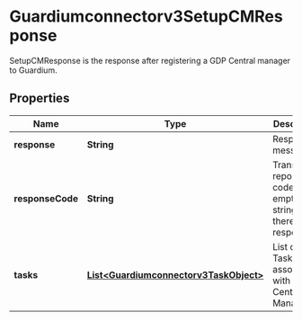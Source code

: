 

# Guardiumconnectorv3SetupCMResponse

SetupCMResponse is the response after registering a GDP Central manager to Guardium.

## Properties

| Name | Type | Description | Notes |
|------------ | ------------- | ------------- | -------------|
|**response** | **String** | Response message. |  [optional] |
|**responseCode** | **String** | Translatable reponse code or empty string if there is no response. |  [optional] |
|**tasks** | [**List&lt;Guardiumconnectorv3TaskObject&gt;**](Guardiumconnectorv3TaskObject.md) | List of Tasks associated with the Central Manager. |  [optional] |




